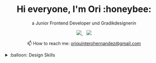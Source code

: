 

<h1 align="center">
 Hi everyone, I'm Ori :honeybee:
</h1>

<p align="center">
 a Junior Frontend Developer und Gradikdesignerin
</p>

<!-- <p align="center" >
 from Venezuela <strong>but</strong> now in Germany!
</p> -->

<p align="center">
 <a href="https://www.linkedin.com/in/oriana-quintero/">
    <img src="https://img.shields.io/badge/linkedin-%230077B5.svg?&style=for-the-badge&logo=linkedin&logoColor=white" />
 </a>&nbsp;&nbsp;
 
 <a href="https://www.behance.net/orianaqh">
   <img src="https://img.shields.io/badge/Behance-0054F7?style=for-the-badge&logo=behance&logoColor=white"/>
 </a>
</p>

<p align='center'>
  📫 How to reach me: <a href='mailto:oriquinterohernandez@gmail.com'>oriquinterohernandez@gmail.com</a>
</p>

<details>
  <summary>:balloon: Design Skills</summary>
 <ul>
  <li>Adobe Illustrator</li>
  <li>Adobe Photoshop</li>
  <li>Adobe InDesign</li>
  <li>CorelDraw</li>
  <li>Figma</li>
</details>
  

